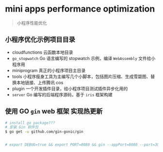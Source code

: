 # mini apps performance optimization

> 小程序性能优化

## 小程序优化示例项目目录

- cloudfunctions 云函数本地目录
- `go_stopwatch` Go 语言编写的 stopwatch 示例，编译 `WebAssembly` 文件给小程序用
- miniprogram 真正的小程序项目主目录
- tools 小程序瘦身工具为主编写几个小脚本，包括图片压缩、生成雪碧图、替换本地链接、上传腾讯 cos
- plugin 一个开发插件目录，给小程序项目测试插件异步化用的
- `server` Go 编写的后端程序源码，基于 `iris` 框架构建


## 使用 GO `gin` web 框架 实现热更新

```sh
# install go package???
# 安装 Gin 软件包
$ go get -u github.com/gin-gonic/gin


# export DEBUG=true && export PORT=8080 && gin --appPort=8080 --port=3000 run main.go

```
